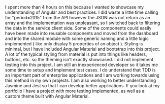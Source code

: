 I spent more than 4 hours on this because I wanted to showcase my understanding of Angular and best practices. I did waste a little time calling for "period=2015" from the API however the JSON was not return as an array and the implementation was unpleasant, so I switched back to filtering the data in the service client side. Some of the components could easily have been made into reusable components and moved from the dashboard and into the shared module with some generic naming and a little logic implemented ( like only display 5 properties of an object ). Styling is minimal, but I have included Angular Material and bootstrap into this project. A lot of the typical styling from material is put into things like headers, buttons, etc. so the theming isn't exactly showcased. I did not implement testing into this project. I am still an inexperienced developer so it takes me some time to setup and implement test cases. I do understand that TDD is an important part of enterprise applications and I am working towards using this method in my own projects. I am also working to better understanding Jasmine and Jest so that I can develop better applications. If you look at my portfolio I have a project with more testing implemented, as well as a custom theme built with Angular Material.
